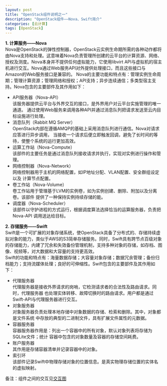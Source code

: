 ```yaml
---
layout: post
title: "OpenStack组件说明之一"
description: "OpenStack组件——Nova、Swift简介"
categories: [云计算]
tags: [OpenStack]
---
```

__1. 计算服务——Nova__	
Nova是OpenStack的弹性控制器，OpenStack云实例生命期所需的各种动作都将由Nova支持和处理。这意味着Nova负责管理所创建的云平台的计算资源、网络、授权及测度。Nova本身并不提供任何虚拟能力，它使用libvirt API与虚拟机的宿主机进行交互。Nova通过Web服务API对外提供处理接口，而且这些接口与Amazon的Web服务接口是兼容的。	
Nova的主要功能和特点有：管理实例生命周期；管理计算资源；管理网络和授权；API支持；异步连续通信；多类型宿主支持。Nova包含的主要部件及其作用如下：	

* API服务器（Nova-API）	
		该服务器提供云平台与外界交互的接口，是外界用户对云平台实施管理的唯一通道。
		通过使用Web服务来调用各种API并通过消息队列把请求发送至云内目标设施进行处理。
* 消息队列（Rabbit MQ Server）	
		OpenStack内部在遵循AMQP的基础上采用消息队列进行通信。Nova对请求应答进行异步调用，
		当接收一个请求后便立即触发回调，避免了长时间的等待，使整个系统的运行更加高效。	
* 运算工作站（Nova-Compute）  
		该部件的主要任务是通过消息队列接收请求并执行，实现对实例进行操作和管理。	
* 网络控制器（Nova-Network）  
		网络控制器用于主机的网络配置，如IP地址分配、VLAN配置、安全群组设定以及
		计算节点配置。	
* 卷工作站（Nova-Volume）  
		卷工作站用于管理基于LVM的实例卷，如为实例创建、删除、附加以及分离卷。该部件
		提供了一种保持实例持续存储的能。	
* 调度器（Nova-Scheduler）  
		该部件以守护进程的方式运行，根据调度算法选择恰当的运算服务器，负责把Nova-API
		调用送达给目标。	

__2. 存储服务——Swift__  
Swift是一个可扩展的对象存储系统，使OpenStack具备了分布式的、存储持续虚拟对象的能力，类似于AWS的S3简单存储服务。同时，Swift具有跨节点百级对象的存储能力，内建了冗余和失效备份管理机制，支持多种对象的存储，如存档、图像、视频等，对大数据和大容量的支持更高效。  
Swift的功能和特点有：海量数据存储；大容量对象存储；数据冗余管理；备份归档能力；支持流媒体处理；良好的可伸缩性。Swift包含的主要部件及其作用如下：  

* 代理服务器  
		代理服务器是接收外界请求的岗哨，它检测请求者的合法性及路由请求。同时，代理服务器
		也处理实体转移、故障切换时的路由请求。用户都是通过Swift-API与代理服务器进行交互。  
* 对象服务器  
		对象服务器负责处理本地存储中对象数据的存储、检索和删除。其中，对象都是文件系统
		中存放的典型的二进制文件，具有扩展文件属性的元数据。  
* 容器服务器  
		容器服务器作用是：列出一个容器中的所有对象，默认对象列表将存储为SQLite文件；统计
		容器中包含的对象数量及容器的存储空间耗费。  
* 账户服务器  
		其作用是存储容器清单并记录容器中的对象。  
* 索引环  
		该部件记录Swift中物理存储对象的位置信息。是真实物理存储位置的实体名的虚拟映射。  

备注：组件之间的交互见<a target="blank" href="/blog/12-21-2012/openstack_review/#component">交互图</a>

